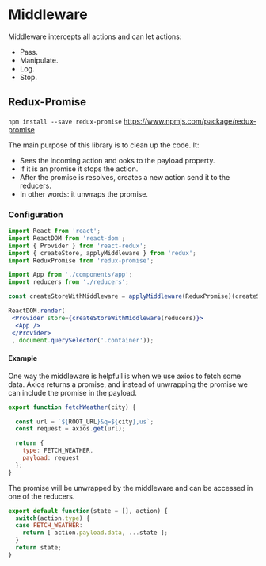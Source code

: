 # Middleware 
Middleware intercepts all actions and can let actions:
- Pass.
- Manipulate.
- Log.
- Stop.

## Redux-Promise
`npm install --save redux-promise`
https://www.npmjs.com/package/redux-promise </br>

The main purpose of this library is to clean up the code. It:
- Sees the incoming action and ooks to the payload property.
- If it is an promise it  stops the action.
- After the promise is resolves, creates a new action send it to the reducers.
- In other words: it unwraps the promise.

### Configuration 
```jsx
import React from 'react';
import ReactDOM from 'react-dom';
import { Provider } from 'react-redux';
import { createStore, applyMiddleware } from 'redux';
import ReduxPromise from 'redux-promise';

import App from './components/app';
import reducers from './reducers';

const createStoreWithMiddleware = applyMiddleware(ReduxPromise)(createStore);

ReactDOM.render(
 <Provider store={createStoreWithMiddleware(reducers)}>
  <App />
 </Provider>
 , document.querySelector('.container'));
```
#### Example
One way the middleware is helpfull is when we use axios to fetch some data. Axios returns a promise, and instead of unwrapping the promise we can include the promise in the payload. 
```jsx
export function fetchWeather(city) {

  const url = `${ROOT_URL}&q=${city},us`;
  const request = axios.get(url);

  return {
    type: FETCH_WEATHER,
    payload: request
  };
}
```
The promise will be unwrapped by the middleware and can be accessed in one of the reducers. 
```jsx
export default function(state = [], action) {
  switch(action.type) {
  case FETCH_WEATHER:
    return [ action.payload.data, ...state ];
  }
  return state;
}
```
